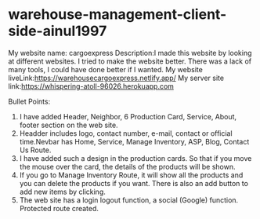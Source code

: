# warehouse-management-client-side-ainul1997





My website name: cargoexpress
Description:I made this website by looking at different websites. I tried to make the website better. There was a lack of many tools, I could have done better if I wanted.
My website liveLink:https://warehousecargoexpress.netlify.app/ 
My server site link:https://whispering-atoll-96026.herokuapp.com

Bullet Points:
1. I have added Header, Neighbor, 6 Production Card, Service, About, footer section on the web site.
2. Headder includes logo, contact number, e-mail, contact or official time.Nevbar has Home, Service, Manage Inventory, ASP, Blog, Contact Us Route.
3. I have added such a design in the production cards. So that if you move the mouse over the card, the details of the products will be shown.
4. If you go to Manage Inventory Route, it will show all the products and you can delete the products if you want. There is also an add button to add new items by clicking.
5. The web site has a login logout function, a social (Google) function. Protected route created.